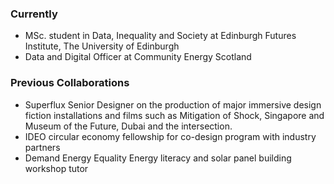 
### Currently
- MSc. student in Data, Inequality and Society at Edinburgh Futures Institute, The University of Edinburgh
- Data and Digital Officer at Community Energy Scotland

### Previous Collaborations
- Superflux Senior Designer on the production of major immersive design fiction installations and films such as Mitigation of Shock, Singapore and Museum of the Future, Dubai and the intersection.
- IDEO circular economy fellowship for co-design program with industry partners
- Demand Energy Equality Energy literacy and solar panel building workshop tutor
